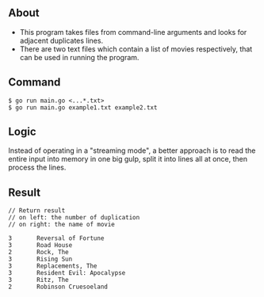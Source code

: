 ## About
- This program takes files from command-line arguments and looks for adjacent duplicates lines.
- There are two text files which contain a list of movies respectively,  that can be used in running the program.

## Command
```
$ go run main.go <...*.txt>
$ go run main.go example1.txt example2.txt
```

## Logic
Instead of operating in a "streaming mode", a better approach is to read the entire input into memory in one big gulp,
split it into lines all at once, then process the lines. 

## Result
```
// Return result
// on left: the number of duplication
// on right: the name of movie

3       Reversal of Fortune
3       Road House
2       Rock, The
3       Rising Sun
3       Replacements, The
3       Resident Evil: Apocalypse
3       Ritz, The
2       Robinson Cruesoeland
```